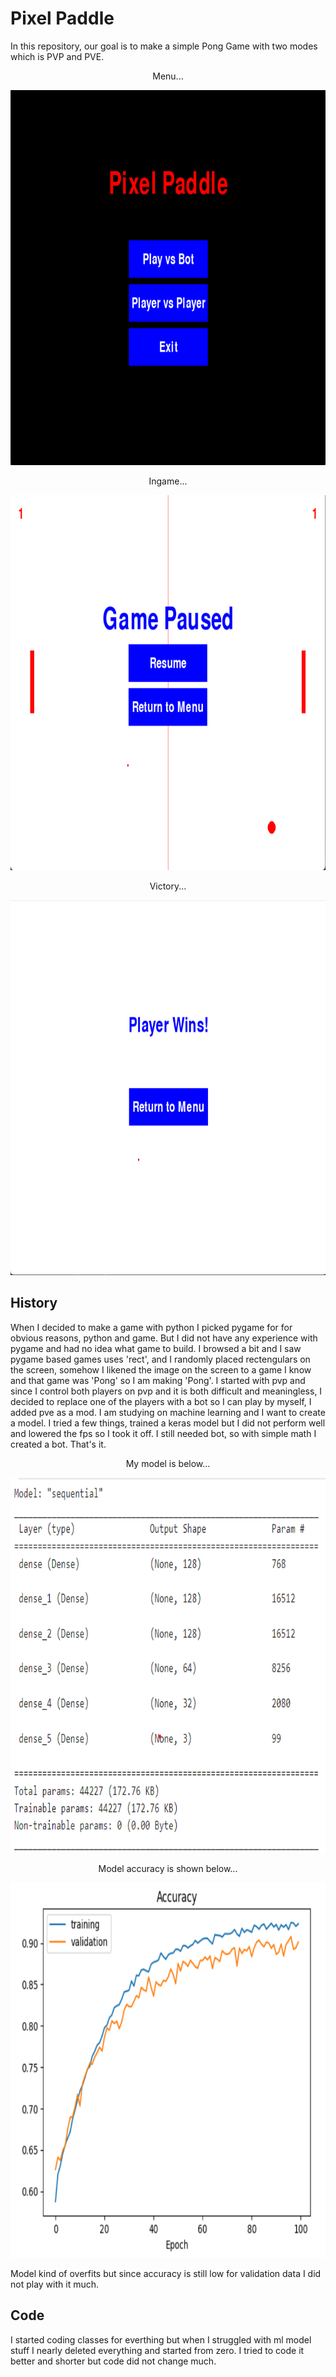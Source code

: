 # Pixel Paddle
In this repository, our goal is to make a simple Pong Game with two modes which is PVP and PVE.

<p align="center">
Menu...

<p align="center">
<img src="sad/pngs/pp.png" alt="menu" style="height: 600px; width:800px;"/>

<p align="center">
Ingame...

<p align="center">
<img src="sad/pngs/gp.png" alt="ingame" style="height: 600px; width:800px;"/>

<p align="center">
Victory...

<p align="center">
<img src="sad/pngs/pw.png" alt="win" style="height: 600px; width:800px;"/>

## History
When I decided to make a game with python I picked pygame for for obvious reasons, python and game. But I did not have any experience with pygame and had no idea what game to build. I browsed a bit and I saw pygame based games uses 'rect', and I randomly placed rectengulars on the screen, somehow I likened the image on the screen to a game I know and that game was 'Pong' so I am making 'Pong'. I started with pvp and since I control both players on pvp and it is both difficult and meaningless, I decided to replace one of the players with a bot so I can play by myself, I added pve as a mod. I am studying on machine learning and I want to create a model. I tried a few things, trained a keras model but I did not perform well and lowered the fps so I took it off. I still needed bot, so with simple math I created a bot. That's it.
<p align="center">
My model is below...

<p align="center">
<img src="sad/pngs/model.png" alt="model_summary" style="height: 600px; width:800px;"/>

<p align="center">
Model accuracy is shown below...

<p align="center">
<img src="sad/pngs/acc.png" alt="model_accuracy" style="height: 600px; width:800px;"/>

Model kind of overfits but since accuracy is still low for validation data I did not play with it much.

## Code
I started coding classes for everthing but when I struggled with ml model stuff I nearly deleted everything and started from zero. I tried to code it better and shorter but code did not change much.
